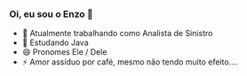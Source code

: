 ### Oi, eu sou o Enzo 👋


- 🔭 Atualmente trabalhando como Analista de Sinistro
- 🌱 Estudando Java
- 😄 Pronomes Ele / Dele
- ⚡ Amor assíduo por café, mesmo não tendo muito efeito....
